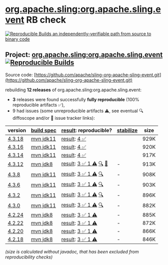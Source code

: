 [org.apache.sling:org.apache.sling.event](https://central.sonatype.com/artifact/org.apache.sling/org.apache.sling.event/versions) RB check
=======

[![Reproducible Builds](https://reproducible-builds.org/images/logos/rb.svg) an independently-verifiable path from source to binary code](https://reproducible-builds.org/)

## Project: [org.apache.sling:org.apache.sling.event](https://central.sonatype.com/artifact/org.apache.sling/org.apache.sling.event/versions) [![Reproducible Builds](https://img.shields.io/endpoint?url=https://raw.githubusercontent.com/jvm-repo-rebuild/reproducible-central/master/content/org/apache/sling/org.apache.sling.event/badge.json)](https://github.com/jvm-repo-rebuild/reproducible-central/blob/master/content/org/apache/sling/org.apache.sling.event/README.md)

Source code: [https://github.com/apache/sling-org-apache-sling-event.git](https://github.com/apache/sling-org-apache-sling-event.git)

rebuilding **12 releases** of org.apache.sling:org.apache.sling.event:
- **3** releases were found successfully **fully reproducible** (100% reproducible artifacts :white_check_mark:),
- 9 had issues (some unreproducible artifacts :warning:, see eventual :mag: diffoscope and/or :memo: issue tracker links):

| version | [build spec](/BUILDSPEC.md) | [result](https://reproducible-builds.org/docs/jvm/): reproducible? | [stabilize](https://github.com/google/oss-rebuild/blob/main/cmd/stabilize/README.md) | size |
| -- | --------- | ------ | ------ | -- |
| [4.3.18](https://central.sonatype.com/artifact/org.apache.sling/org.apache.sling.event/4.3.18/pom) | [mvn jdk11](org.apache.sling.event-4.3.18.buildspec) | [result](org.apache.sling.event-4.3.18.buildinfo): [4 :white_check_mark: ](org.apache.sling.event-4.3.18.buildcompare) | | 929K |
| [4.3.16](https://central.sonatype.com/artifact/org.apache.sling/org.apache.sling.event/4.3.16/pom) | [mvn jdk11](org.apache.sling.event-4.3.16.buildspec) | [result](org.apache.sling.event-4.3.16.buildinfo): [4 :white_check_mark: ](org.apache.sling.event-4.3.16.buildcompare) | | 920K |
| [4.3.14](https://central.sonatype.com/artifact/org.apache.sling/org.apache.sling.event/4.3.14/pom) | [mvn jdk11](org.apache.sling.event-4.3.14.buildspec) | [result](org.apache.sling.event-4.3.14.buildinfo): [4 :white_check_mark: ](org.apache.sling.event-4.3.14.buildcompare) | | 917K |
| [4.3.12](https://central.sonatype.com/artifact/org.apache.sling/org.apache.sling.event/4.3.12/pom) | [mvn jdk8](org.apache.sling.event-4.3.12.buildspec) | [result](org.apache.sling.event-4.3.12.buildinfo): [3 :white_check_mark:  1 :warning:](org.apache.sling.event-4.3.12.buildcompare) [:mag:](org.apache.sling.event-4.3.12.diffoscope) [:memo:](https://github.com/apache/sling-org-apache-sling-event/pull/28) | - | 913K |
| [4.3.8](https://central.sonatype.com/artifact/org.apache.sling/org.apache.sling.event/4.3.8/pom) | [mvn jdk11](org.apache.sling.event-4.3.8.buildspec) | [result](org.apache.sling.event-4.3.8.buildinfo): [3 :white_check_mark:  1 :warning:](org.apache.sling.event-4.3.8.buildcompare) [:mag:](org.apache.sling.event-4.3.8.diffoscope) | - | 908K |
| [4.3.6](https://central.sonatype.com/artifact/org.apache.sling/org.apache.sling.event/4.3.6/pom) | [mvn jdk11](org.apache.sling.event-4.3.6.buildspec) | [result](org.apache.sling.event-4.3.6.buildinfo): [3 :white_check_mark:  1 :warning:](org.apache.sling.event-4.3.6.buildcompare) [:mag:](org.apache.sling.event-4.3.6.diffoscope) | - | 903K |
| [4.3.2](https://central.sonatype.com/artifact/org.apache.sling/org.apache.sling.event/4.3.2/pom) | [mvn jdk11](org.apache.sling.event-4.3.2.buildspec) | [result](org.apache.sling.event-4.3.2.buildinfo): [3 :white_check_mark:  1 :warning:](org.apache.sling.event-4.3.2.buildcompare) [:mag:](org.apache.sling.event-4.3.2.diffoscope) | - | 896K |
| [4.3.0](https://central.sonatype.com/artifact/org.apache.sling/org.apache.sling.event/4.3.0/pom) | [mvn jdk11](org.apache.sling.event-4.3.0.buildspec) | [result](org.apache.sling.event-4.3.0.buildinfo): [3 :white_check_mark:  1 :warning:](org.apache.sling.event-4.3.0.buildcompare) [:mag:](org.apache.sling.event-4.3.0.diffoscope) | - | 882K |
| [4.2.24](https://central.sonatype.com/artifact/org.apache.sling/org.apache.sling.event/4.2.24/pom) | [mvn jdk8](org.apache.sling.event-4.2.24.buildspec) | [result](org.apache.sling.event-4.2.24.buildinfo): [3 :white_check_mark:  1 :warning:](org.apache.sling.event-4.2.24.buildcompare) | - | 885K |
| [4.2.22](https://central.sonatype.com/artifact/org.apache.sling/org.apache.sling.event/4.2.22/pom) | [mvn jdk8](org.apache.sling.event-4.2.22.buildspec) | [result](org.apache.sling.event-4.2.22.buildinfo): [3 :white_check_mark:  1 :warning:](org.apache.sling.event-4.2.22.buildcompare) | - | 872K |
| [4.2.20](https://central.sonatype.com/artifact/org.apache.sling/org.apache.sling.event/4.2.20/pom) | [mvn jdk8](org.apache.sling.event-4.2.20.buildspec) | [result](org.apache.sling.event-4.2.20.buildinfo): [3 :white_check_mark:  1 :warning:](org.apache.sling.event-4.2.20.buildcompare) | - | 866K |
| [4.2.18](https://central.sonatype.com/artifact/org.apache.sling/org.apache.sling.event/4.2.18/pom) | [mvn jdk8](org.apache.sling.event-4.2.18.buildspec) | [result](org.apache.sling.event-4.2.18.buildinfo): [3 :white_check_mark:  1 :warning:](org.apache.sling.event-4.2.18.buildcompare) | - | 846K |

<i>(size is calculated without javadoc, that has been excluded from reproducibility checks)</i>

